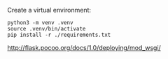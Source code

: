 Create a virtual environment:
```
python3 -m venv .venv
source .venv/bin/activate
pip install -r ./requirements.txt
```

http://flask.pocoo.org/docs/1.0/deploying/mod_wsgi/


